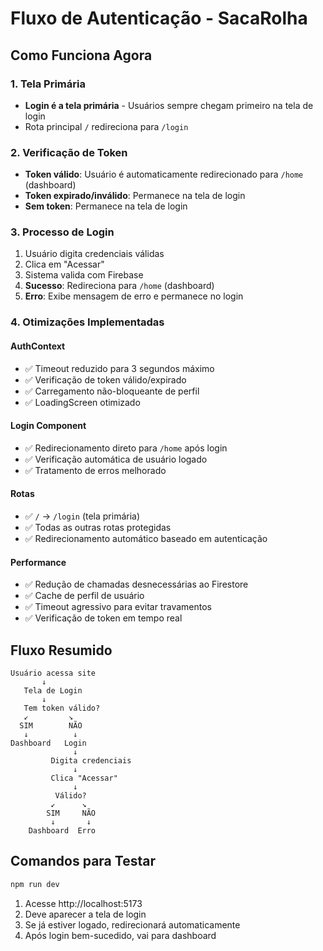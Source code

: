 # Fluxo de Autenticação - SacaRolha

## Como Funciona Agora

### 1. Tela Primária
- **Login é a tela primária** - Usuários sempre chegam primeiro na tela de login
- Rota principal `/` redireciona para `/login`

### 2. Verificação de Token
- **Token válido**: Usuário é automaticamente redirecionado para `/home` (dashboard)
- **Token expirado/inválido**: Permanece na tela de login
- **Sem token**: Permanece na tela de login

### 3. Processo de Login
1. Usuário digita credenciais válidas
2. Clica em "Acessar"
3. Sistema valida com Firebase
4. **Sucesso**: Redireciona para `/home` (dashboard)
5. **Erro**: Exibe mensagem de erro e permanece no login

### 4. Otimizações Implementadas

#### AuthContext
- ✅ Timeout reduzido para 3 segundos máximo
- ✅ Verificação de token válido/expirado
- ✅ Carregamento não-bloqueante de perfil
- ✅ LoadingScreen otimizado

#### Login Component
- ✅ Redirecionamento direto para `/home` após login
- ✅ Verificação automática de usuário logado
- ✅ Tratamento de erros melhorado

#### Rotas
- ✅ `/` → `/login` (tela primária)
- ✅ Todas as outras rotas protegidas
- ✅ Redirecionamento automático baseado em autenticação

#### Performance
- ✅ Redução de chamadas desnecessárias ao Firestore
- ✅ Cache de perfil de usuário
- ✅ Timeout agressivo para evitar travamentos
- ✅ Verificação de token em tempo real

## Fluxo Resumido

```
Usuário acessa site
       ↓
   Tela de Login
       ↓
   Tem token válido?
   ↙         ↘
  SIM        NÃO
   ↓          ↓
Dashboard   Login
              ↓
         Digita credenciais
              ↓
         Clica "Acessar"
              ↓
          Válido?
         ↙      ↘
        SIM     NÃO
         ↓       ↓
    Dashboard  Erro
```

## Comandos para Testar

```bash
npm run dev
```

1. Acesse http://localhost:5173
2. Deve aparecer a tela de login
3. Se já estiver logado, redirecionará automaticamente
4. Após login bem-sucedido, vai para dashboard

